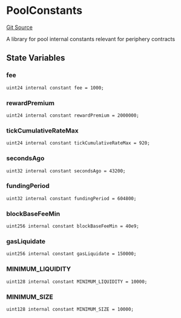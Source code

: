 # PoolConstants
[Git Source](https://github.com/MarginalProtocol/v1-periphery/blob/de728cd3d633f080a3fd40108fe8de3ab4edd595/contracts/libraries/PoolConstants.sol)

A library for pool internal constants relevant for periphery contracts


## State Variables
### fee

```solidity
uint24 internal constant fee = 1000;
```


### rewardPremium

```solidity
uint24 internal constant rewardPremium = 2000000;
```


### tickCumulativeRateMax

```solidity
uint24 internal constant tickCumulativeRateMax = 920;
```


### secondsAgo

```solidity
uint32 internal constant secondsAgo = 43200;
```


### fundingPeriod

```solidity
uint32 internal constant fundingPeriod = 604800;
```


### blockBaseFeeMin

```solidity
uint256 internal constant blockBaseFeeMin = 40e9;
```


### gasLiquidate

```solidity
uint256 internal constant gasLiquidate = 150000;
```


### MINIMUM_LIQUIDITY

```solidity
uint128 internal constant MINIMUM_LIQUIDITY = 10000;
```


### MINIMUM_SIZE

```solidity
uint128 internal constant MINIMUM_SIZE = 10000;
```


